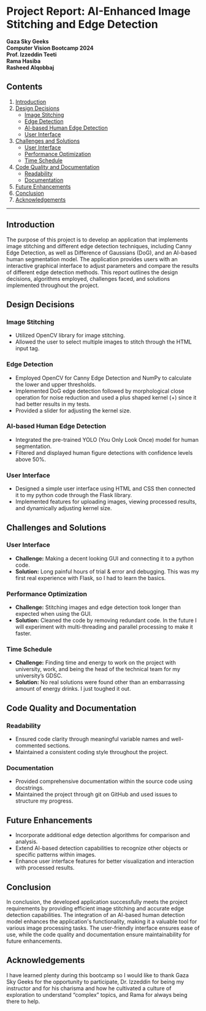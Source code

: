 # Project Report: AI-Enhanced Image Stitching and Edge Detection

**Gaza Sky Geeks  
Computer Vision Bootcamp 2024  
Prof. Izzeddin Teeti  
Rama Hasiba  
Rasheed Alqobbaj**

## Contents

1. [Introduction](#introduction)
2. [Design Decisions](#design-decisions)
   - [Image Stitching](#image-stitching)
   - [Edge Detection](#edge-detection)
   - [AI-based Human Edge Detection](#ai-based-human-edge-detection)
   - [User Interface](#user-interface)
3. [Challenges and Solutions](#challenges-and-solutions)
   - [User Interface](#user-interface-1)
   - [Performance Optimization](#performance-optimization)
   - [Time Schedule](#time-schedule)
4. [Code Quality and Documentation](#code-quality-and-documentation)
   - [Readability](#readability)
   - [Documentation](#documentation)
5. [Future Enhancements](#future-enhancements)
6. [Conclusion](#conclusion)
7. [Acknowledgements](#acknowledgements)

---

## Introduction

The purpose of this project is to develop an application that implements image stitching and different edge detection techniques, including Canny Edge Detection, as well as Difference of Gaussians (DoG), and an AI-based human segmentation model. The application provides users with an interactive graphical interface to adjust parameters and compare the results of different edge detection methods. This report outlines the design decisions, algorithms employed, challenges faced, and solutions implemented throughout the project.

## Design Decisions

### Image Stitching

- Utilized OpenCV library for image stitching.
- Allowed the user to select multiple images to stitch through the HTML input tag.

### Edge Detection

- Employed OpenCV for Canny Edge Detection and NumPy to calculate the lower and upper thresholds.
- Implemented DoG edge detection followed by morphological close operation for noise reduction and used a plus shaped kernel (+) since it had better results in my tests.
- Provided a slider for adjusting the kernel size.

### AI-based Human Edge Detection

- Integrated the pre-trained YOLO (You Only Look Once) model for human segmentation.
- Filtered and displayed human figure detections with confidence levels above 50%.

### User Interface

- Designed a simple user interface using HTML and CSS then connected it to my python code through the Flask library.
- Implemented features for uploading images, viewing processed results, and dynamically adjusting kernel size.

## Challenges and Solutions

### User Interface

- **Challenge:** Making a decent looking GUI and connecting it to a python code.
- **Solution:** Long painful hours of trial & error and debugging. This was my first real experience with Flask, so I had to learn the basics.

### Performance Optimization

- **Challenge:** Stitching images and edge detection took longer than expected when using the GUI.
- **Solution:** Cleaned the code by removing redundant code. In the future I will experiment with multi-threading and parallel processing to make it faster.

### Time Schedule

- **Challenge:** Finding time and energy to work on the project with university, work, and being the head of the technical team for my university’s GDSC.
- **Solution:** No real solutions were found other than an embarrassing amount of energy drinks. I just toughed it out.

## Code Quality and Documentation

### Readability

- Ensured code clarity through meaningful variable names and well-commented sections.
- Maintained a consistent coding style throughout the project.

### Documentation

- Provided comprehensive documentation within the source code using docstrings.
- Maintained the project through git on GitHub and used issues to structure my progress.

## Future Enhancements

- Incorporate additional edge detection algorithms for comparison and analysis.
- Extend AI-based detection capabilities to recognize other objects or specific patterns within images.
- Enhance user interface features for better visualization and interaction with processed results.

## Conclusion

In conclusion, the developed application successfully meets the project requirements by providing efficient image stitching and accurate edge detection capabilities. The integration of an AI-based human detection model enhances the application's functionality, making it a valuable tool for various image processing tasks. The user-friendly interface ensures ease of use, while the code quality and documentation ensure maintainability for future enhancements.

## Acknowledgements

I have learned plenty during this bootcamp so I would like to thank Gaza Sky Geeks for the opportunity to participate, Dr. Izzeddin for being my instructor and for his charisma and how he cultivated a culture of exploration to understand “complex” topics, and Rama for always being there to help.
